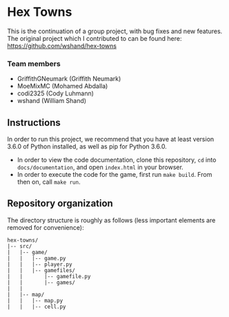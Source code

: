 # Hex Towns
This is the continuation of a group project, with bug fixes and new features. The original project which I contributed to can be found here: https://github.com/wshand/hex-towns

### <a name="members"></a>Team members
<a name="Team members"></a>
* GriffithGNeumark (Griffith Neumark)
* MoeMixMC (Mohamed Abdalla)
* codi2325 (Cody Luhmann)
* wshand (William Shand)

## <a name="instructions"></a>Instructions
In order to run this project, we recommend that you have at least version 3.6.0 of Python installed, as well as pip for Python 3.6.0.

* In order to view the code documentation, clone this repository, `cd` into `docs/documentation`, and open `index.html` in your browser.
* In order to execute the code for the game, first run `make build`. From then on, call `make run`.

## <a name="repository-organization"></a>Repository organization

The directory structure is roughly as follows (less important elements are removed for convenience):

    hex-towns/
    |-- src/
    |   |-- game/
    |   |   |-- game.py
    |   |   |-- player.py
    |   |   |-- gamefiles/
    |   |       |-- gamefile.py
    |   |       |-- games/
    |   |
    |   |-- map/
    |   |   |-- map.py
    |   |   |-- cell.py
    